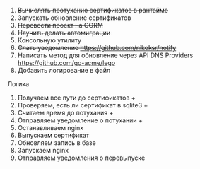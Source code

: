 1. ~~Вычислять протухание сертификатов в рантайме~~
2. Запускать обновление сертификатов
3. ~~Перевести проект на GORM~~
4. ~~Научить делать автомиграции~~
5. Консольную утилиту
6. ~~Слать уведомление <https://github.com/nikoksr/notify>~~
7. Написать метод для обновление через API DNS Providers <https://github.com/go-acme/lego>
8. Добавить логирование в файл

Логика

1. Получаем все пути до сертификатов +
2. Проверяем, есть ли сертификат в sqlite3 +
3. Считаем время до потухания +
4. Отправляем уведомление о потухании +
5. Останавливаем nginx
6. Выпускаем сертификат
7. Обновляем запись в базе
8. Запускаем nginx
9. Отправляем уведомления о перевыпуске